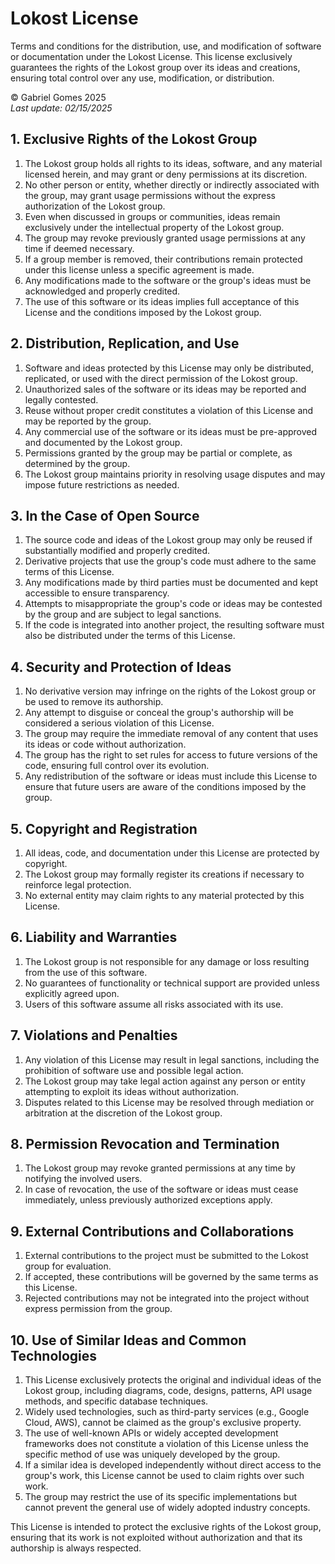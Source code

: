 # Lokost License

Terms and conditions for the distribution, use, and modification of software or documentation under the Lokost License. This license exclusively guarantees the rights of the Lokost group over its ideas and creations, ensuring total control over any use, modification, or distribution.

&copy; Gabriel Gomes 2025  
_Last update: 02/15/2025_

## 1. Exclusive Rights of the Lokost Group
1. The Lokost group holds all rights to its ideas, software, and any material licensed herein, and may grant or deny permissions at its discretion.
2. No other person or entity, whether directly or indirectly associated with the group, may grant usage permissions without the express authorization of the Lokost group.
3. Even when discussed in groups or communities, ideas remain exclusively under the intellectual property of the Lokost group.
4. The group may revoke previously granted usage permissions at any time if deemed necessary.
5. If a group member is removed, their contributions remain protected under this license unless a specific agreement is made.
6. Any modifications made to the software or the group's ideas must be acknowledged and properly credited.
7. The use of this software or its ideas implies full acceptance of this License and the conditions imposed by the Lokost group.

## 2. Distribution, Replication, and Use
1. Software and ideas protected by this License may only be distributed, replicated, or used with the direct permission of the Lokost group.
2. Unauthorized sales of the software or its ideas may be reported and legally contested.
3. Reuse without proper credit constitutes a violation of this License and may be reported by the group.
4. Any commercial use of the software or its ideas must be pre-approved and documented by the Lokost group.
5. Permissions granted by the group may be partial or complete, as determined by the group.
6. The Lokost group maintains priority in resolving usage disputes and may impose future restrictions as needed.

## 3. In the Case of Open Source
1. The source code and ideas of the Lokost group may only be reused if substantially modified and properly credited.
2. Derivative projects that use the group's code must adhere to the same terms of this License.
3. Any modifications made by third parties must be documented and kept accessible to ensure transparency.
4. Attempts to misappropriate the group's code or ideas may be contested by the group and are subject to legal sanctions.
5. If the code is integrated into another project, the resulting software must also be distributed under the terms of this License.

## 4. Security and Protection of Ideas
1. No derivative version may infringe on the rights of the Lokost group or be used to remove its authorship.
2. Any attempt to disguise or conceal the group's authorship will be considered a serious violation of this License.
3. The group may require the immediate removal of any content that uses its ideas or code without authorization.
4. The group has the right to set rules for access to future versions of the code, ensuring full control over its evolution.
5. Any redistribution of the software or ideas must include this License to ensure that future users are aware of the conditions imposed by the group.

## 5. Copyright and Registration
1. All ideas, code, and documentation under this License are protected by copyright.
2. The Lokost group may formally register its creations if necessary to reinforce legal protection.
3. No external entity may claim rights to any material protected by this License.

## 6. Liability and Warranties
1. The Lokost group is not responsible for any damage or loss resulting from the use of this software.
2. No guarantees of functionality or technical support are provided unless explicitly agreed upon.
3. Users of this software assume all risks associated with its use.

## 7. Violations and Penalties
1. Any violation of this License may result in legal sanctions, including the prohibition of software use and possible legal action.
2. The Lokost group may take legal action against any person or entity attempting to exploit its ideas without authorization.
3. Disputes related to this License may be resolved through mediation or arbitration at the discretion of the Lokost group.

## 8. Permission Revocation and Termination
1. The Lokost group may revoke granted permissions at any time by notifying the involved users.
2. In case of revocation, the use of the software or ideas must cease immediately, unless previously authorized exceptions apply.

## 9. External Contributions and Collaborations
1. External contributions to the project must be submitted to the Lokost group for evaluation.
2. If accepted, these contributions will be governed by the same terms as this License.
3. Rejected contributions may not be integrated into the project without express permission from the group.

## 10. Use of Similar Ideas and Common Technologies
1. This License exclusively protects the original and individual ideas of the Lokost group, including diagrams, code, designs, patterns, API usage methods, and specific database techniques.
2. Widely used technologies, such as third-party services (e.g., Google Cloud, AWS), cannot be claimed as the group's exclusive property.
3. The use of well-known APIs or widely accepted development frameworks does not constitute a violation of this License unless the specific method of use was uniquely developed by the group.
4. If a similar idea is developed independently without direct access to the group's work, this License cannot be used to claim rights over such work.
5. The group may restrict the use of its specific implementations but cannot prevent the general use of widely adopted industry concepts.

This License is intended to protect the exclusive rights of the Lokost group, ensuring that its work is not exploited without authorization and that its authorship is always respected.